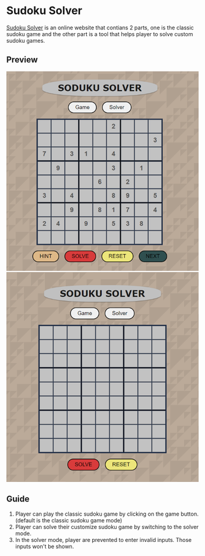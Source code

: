 # Sudoku Solver

[Sudoku Solver](https://staging.d2a5r511lk0pch.amplifyapp.com/) is an online website that contians 2 parts, one is the classic sudoku game and the other part is a tool that helps player to solve custom sudoku games.

## Preview

<img src="./images/sudoku-game.png">
<img src="./images/sudoku-solver.png">

## Guide

1. Player can play the classic sudoku game by clicking on the game button. (default is the classic sudoku game mode)
2. Player can solve their customize sudoku game by switching to the solver mode.
3. In the solver mode, player are prevented to enter invalid inputs. Those inputs won't be shown.
